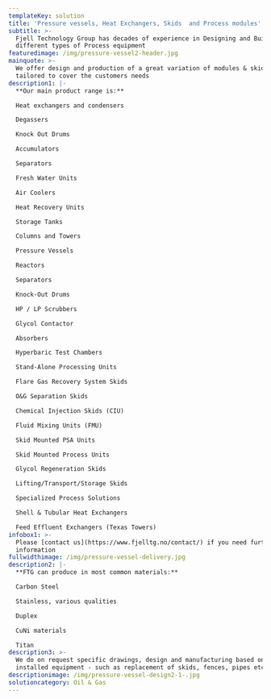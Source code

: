 ```yaml
---
templateKey: solution
title: 'Pressure vessels, Heat Exchangers, Skids  and Process modules'
subtitle: >-
  Fjell Technology Group has decades of experience in Designing and Building
  different types of Process equipment
featuredimage: /img/pressure-vessel2-header.jpg
mainquote: >-
  We offer design and production of a great variation of modules & skids,
  tailored to cover the customers needs
description1: |-
  **Our main product range is:**

  Heat exchangers and condensers

  Degassers

  Knock Out Drums

  Accumulators

  Separators

  Fresh Water Units

  Air Coolers

  Heat Recovery Units

  Storage Tanks

  Columns and Towers

  Pressure Vessels

  Reactors

  Separators

  Knock-Out Drums

  HP / LP Scrubbers

  Glycol Contactor

  Absorbers

  Hyperbaric Test Chambers

  Stand-Alone Processing Units

  Flare Gas Recovery System Skids

  O&G Separation Skids

  Chemical Injection Skids (CIU)

  Fluid Mixing Units (FMU)

  Skid Mounted PSA Units

  Skid Mounted Process Units

  Glycol Regeneration Skids

  Lifting/Transport/Storage Skids

  Specialized Process Solutions

  Shell & Tubular Heat Exchangers

  Feed Effluent Exchangers (Texas Towers)
infobox1: >-
  Please [contact us](https://www.fjelltg.no/contact/) if you need further
  information
fullwidthimage: /img/pressure-vessel-delivery.jpg
description2: |-
  **FTG can produce in most common materials:**

  Carbon Steel

  Stainless, various qualities

  Duplex

  CuNi materials

  Titan
description3: >-
  We do on request specific drawings, design and manufacturing based on already
  installed equipment - such as replacement of skids, fences, pipes etc
descriptionimage: /img/pressure-vessel-design2-1-.jpg
solutioncategory: Oil & Gas
---
```


